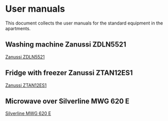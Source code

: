 # User manuals

This document collects the user manuals for the standard equipment in the apartments.

## Washing machine Zanussi ZDLN5521

[Zanussi ZDLN5521](./zdln5521.pdf)

## Fridge with freezer Zanussi ZTAN12ES1 

[Zanussi ZTAN12ES1](./ztan12es1.pdf)

## Microwave over Silverline MWG 620 E

[Silverline MWG 620 E](./bedienungsanleitung-mwg-620-e.pdf)
